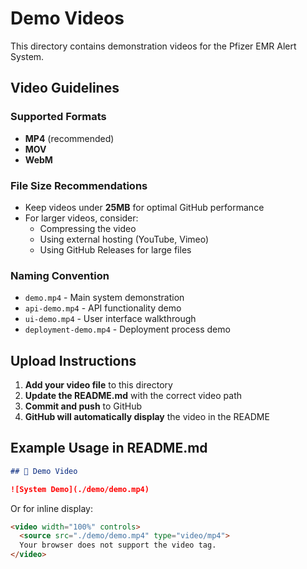 # Demo Videos

This directory contains demonstration videos for the Pfizer EMR Alert System.

## Video Guidelines

### Supported Formats
- **MP4** (recommended)
- **MOV**
- **WebM**

### File Size Recommendations
- Keep videos under **25MB** for optimal GitHub performance
- For larger videos, consider:
  - Compressing the video
  - Using external hosting (YouTube, Vimeo)
  - Using GitHub Releases for large files

### Naming Convention
- `demo.mp4` - Main system demonstration
- `api-demo.mp4` - API functionality demo
- `ui-demo.mp4` - User interface walkthrough
- `deployment-demo.mp4` - Deployment process demo

## Upload Instructions

1. **Add your video file** to this directory
2. **Update the README.md** with the correct video path
3. **Commit and push** to GitHub
4. **GitHub will automatically display** the video in the README

## Example Usage in README.md

```markdown
## 🎥 Demo Video

![System Demo](./demo/demo.mp4)
```

Or for inline display:

```html
<video width="100%" controls>
  <source src="./demo/demo.mp4" type="video/mp4">
  Your browser does not support the video tag.
</video>
```
